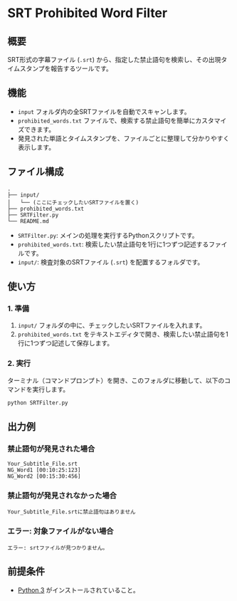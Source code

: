# SRT Prohibited Word Filter

## 概要
SRT形式の字幕ファイル (`.srt`) から、指定した禁止語句を検索し、その出現タイムスタンプを報告するツールです。

## 機能
- `input` フォルダ内の全SRTファイルを自動でスキャンします。
- `prohibited_words.txt` ファイルで、検索する禁止語句を簡単にカスタマイズできます。
- 発見された単語とタイムスタンプを、ファイルごとに整理して分かりやすく表示します。

## ファイル構成
```
.
├── input/
│   └── (ここにチェックしたいSRTファイルを置く)
├── prohibited_words.txt
├── SRTFilter.py
└── README.md
```
- `SRTFilter.py`: メインの処理を実行するPythonスクリプトです。
- `prohibited_words.txt`: 検索したい禁止語句を1行に1つずつ記述するファイルです。
- `input/`: 検査対象のSRTファイル (`.srt`) を配置するフォルダです。

## 使い方

### 1. 準備
1. `input/` フォルダの中に、チェックしたいSRTファイルを入れます。
2. `prohibited_words.txt` をテキストエディタで開き、検索したい禁止語句を1行に1つずつ記述して保存します。

### 2. 実行
ターミナル（コマンドプロンプト）を開き、このフォルダに移動して、以下のコマンドを実行します。
```sh
python SRTFilter.py
```

## 出力例

### 禁止語句が発見された場合
```
Your_Subtitle_File.srt
NG_Word1 [00:10:25:123]
NG_Word2 [00:15:30:456]

```

### 禁止語句が発見されなかった場合
```
Your_Subtitle_File.srtに禁止語句はありません

```

### エラー: 対象ファイルがない場合
```
エラー: srtファイルが見つかりません。
```

## 前提条件
- [Python 3](https://www.python.org/downloads/) がインストールされていること。
